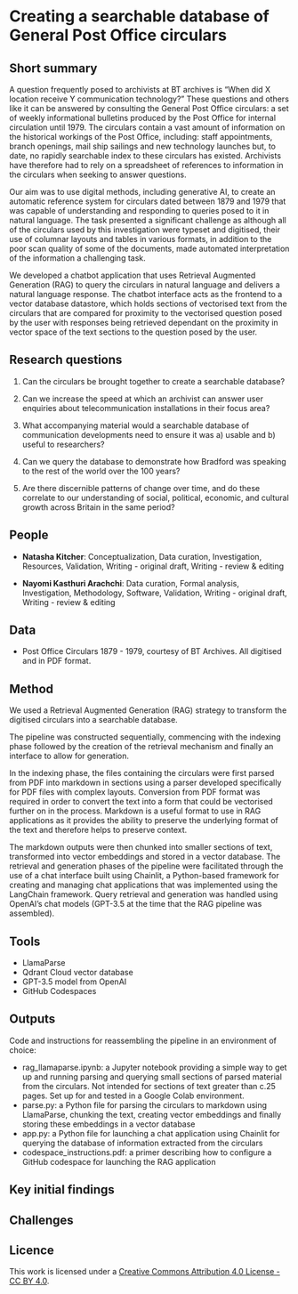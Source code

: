# Creating a searchable database of General Post Office circulars

## Short summary
A question frequently posed to archivists at BT archives is “When did X location receive Y communication technology?” These questions and others like it can be answered by consulting the General Post Office circulars: a set of weekly informational bulletins produced by the Post Office for internal circulation until 1979. The circulars contain a vast amount of information on the historical workings of the Post Office, including: staff appointments, branch openings, mail ship sailings and new technology launches but, to date, no rapidly searchable index to these circulars has existed. Archivists have therefore had to rely on a spreadsheet of references to information in the circulars when seeking to answer questions. 

Our aim was to use digital methods, including generative AI, to create an automatic reference system for circulars dated between 1879 and 1979 that was capable of understanding and responding to queries posed to it in natural language. The task presented a significant challenge as although all of the circulars used by this investigation were typeset and digitised, their use of columnar layouts and tables in various formats, in addition to the poor scan quality of some of the documents, made automated interpretation of the information a challenging task. 

We developed a chatbot application that uses Retrieval Augmented Generation (RAG) to query the circulars in natural language and delivers a natural language response. The chatbot interface acts as the frontend to a vector database datastore, which holds sections of vectorised text from the circulars that are compared for proximity to the vectorised question posed by the user with responses being retrieved dependant on the proximity in vector space of the text sections to the question posed by the user. 


## Research questions

1) Can the circulars be brought together to create a searchable database?
   
2) Can we increase the speed at which an archivist can answer user enquiries about telecommunication installations in their focus area?

3) What accompanying material would a searchable database of communication developments need to ensure it was a) usable and b) useful to researchers?
   
4) Can we query the database to demonstrate how Bradford was speaking to the rest of the world over the 100 years?
   
5) Are there discernible patterns of change over time, and do these correlate to our understanding of social, political, economic, and cultural growth across Britain in the same period?



## People 

- **Natasha Kitcher**: Conceptualization, Data curation, Investigation, Resources, Validation, Writing - original draft, Writing - review & editing 

- **Nayomi Kasthuri Arachchi**: Data curation, Formal analysis, Investigation, Methodology, Software, Validation, Writing - original draft, Writing - review & editing



## Data
- Post Office Circulars 1879 - 1979, courtesy of BT Archives. All digitised and in PDF format.  


## Method
We used a Retrieval Augmented Generation (RAG) strategy to transform the digitised circulars into a searchable database. 

​​The pipeline was constructed sequentially, commencing with the indexing phase followed by the creation of the retrieval mechanism and finally an interface to allow for generation.

In the indexing phase, the files containing the circulars were first parsed from PDF into markdown in sections using a parser developed specifically for PDF files with complex layouts. Conversion from PDF format was required in order to convert the text into a form that could be vectorised further on in the process. Markdown is a useful format to use in RAG applications as it provides the ability to preserve the underlying format of the text and therefore helps to preserve context. 

The markdown outputs were then chunked into smaller sections of text, transformed into vector embeddings and stored in a vector database. The retrieval and generation phases of the pipeline were facilitated through the use of a chat interface built using Chainlit, a Python-based framework for creating and managing chat applications that was implemented using the LangChain framework. Query retrieval and generation was handled using OpenAI’s chat models (GPT-3.5 at the time that the RAG pipeline was assembled). 


## Tools
- LlamaParse
- Qdrant Cloud vector database
- GPT-3.5 model from OpenAI
- GitHub Codespaces


## Outputs
Code and instructions for reassembling the pipeline in an environment of choice:
- rag_llamaparse.ipynb: a Jupyter notebook providing a simple way to get up and running parsing and querying small sections of parsed material from the circulars. Not intended for sections of text greater than c.25 pages. Set up for and tested in a Google Colab environment.
- parse.py: a Python file for parsing the circulars to markdown using LlamaParse, chunking the text, creating vector embeddings and finally storing these embeddings in a vector database
- app.py: a Python file for launching a chat application using Chainlit for querying the database of information extracted from the circulars 
- codespace_instructions.pdf: a primer describing how to configure a GitHub codespace for launching the RAG application  



## Key initial findings


## Challenges




## Licence 
This work is licensed under a [Creative Commons Attribution 4.0 License - CC BY 4.0](https://creativecommons.org/licenses/by/4.0/).
